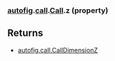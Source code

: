 ### [autofig](autofig.md).[call](autofig.call.md).[Call](autofig.call.Call.md).z (property)




Returns
----------
* [autofig.call.CallDimensionZ](autofig.call.CallDimensionZ.md)

